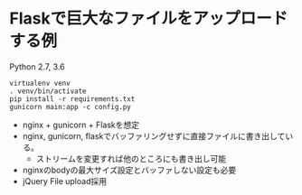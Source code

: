 # Flaskで巨大なファイルをアップロードする例

Python 2.7, 3.6

```
virtualenv venv
. venv/bin/activate
pip install -r requirements.txt
gunicorn main:app -c config.py
```

- nginx + gunicorn + Flaskを想定
- nginx, gunicorn, flaskでバッファリングせずに直接ファイルに書き出している。
  - ストリームを変更すれば他のところにも書き出し可能
- nginxのbodyの最大サイズ設定とバッファしない設定も必要
- jQuery File upload採用
